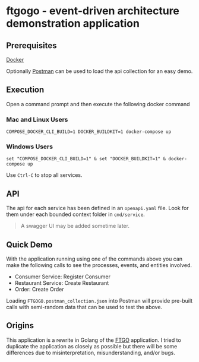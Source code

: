 # ftgogo - event-driven architecture demonstration application 

## Prerequisites

[Docker](https://www.docker.com/)

Optionally [Postman](https://www.postman.com/) can be used to load the api collection for an easy demo.

## Execution

Open a command prompt and then execute the following docker command

### Mac and Linux Users

    COMPOSE_DOCKER_CLI_BUILD=1 DOCKER_BUILDKIT=1 docker-compose up

### Windows Users

    set "COMPOSE_DOCKER_CLI_BUILD=1" & set "DOCKER_BUILDKIT=1" & docker-compose up

Use `Ctrl-C` to stop all services.

## API

The api for each service has been defined in an `openapi.yaml` file. Look for them under each bounded context folder in `cmd/service`.

> A swagger UI may be added sometime later.

## Quick Demo

With the application running using one of the commands above you can make the following calls to see the processes, events, and entities involved.

- Consumer Service: Register Consumer
- Restaurant Service: Create Restaurant
- Order: Create Order

Loading `FTGOGO.postman_collection.json` into Postman will provide pre-built calls with semi-random data that can be used to test the above.

## Origins

This application is a rewrite in Golang of the [FTGO](https://github.com/microservices-patterns/ftgo-application) application. I tried to duplicate the application as closely as possible but there will be some differences due to misinterpretation, misunderstanding, and/or bugs.